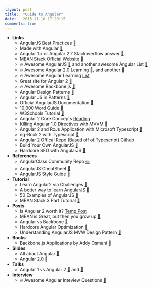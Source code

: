```yaml
---
layout: post
title:  "Guide to Angular"
date:   2015-11-10 17:20:15
comments: true
---
```


- **Links**
    - AngularJS Best Practices [:link:](https://github.com/jmcunningham/angularjs-styleguide)
    - Made with Angular [:link:](https://www.madewithangular.com/#/)
    - Angular 1.x or Angular 2 ? Stackoverflow answer [:link:](http://stackoverflow.com/questions/30297912/new-project-angular-1-4-or-2-0)
    - MEAN Stack Official Website [:link:](http://mean.io/#!/)
    - :fire: Awesome AngularJS [:link:](https://github.com/gianarb/awesome-angularjs) and another awesome Angular List [:link:](https://github.com/aruzmeister/awesome-angular)
    - :fire: Awesome Angular 2.0 Learning [:link:](https://github.com/timjacobi/angular2-education), and another [:link:](https://github.com/jmcunningham/AngularJS2-Learning)
    - :fire: Awesome Angular Learning [List](https://github.com/jmcunningham/AngularJS-Learning)
    - Great site for Angular 2 [:link:](http://blog.thoughtram.io/exploring-angular-2/)
    - :fire: Awesome Backbone.js [:link:](https://github.com/instanceofpro/awesome-backbone)
    - Angular Design Patterns [:link:](https://github.com/hsavit1/Angular-Design-Patterns-Best-Practices)
    - Angular JS in Patterns [:link:](https://github.com/mgechev/angularjs-in-patterns)
    - Official AngularJS Documentation [:link:](https://docs.angularjs.org/tutorial/step_00)
    - 10,000 Word Guide [:link:](https://www.airpair.com/angularjs/posts/angularjs-tutorial)
    - W3Schools Tutorial [:link:](http://www.w3schools.com/angular/)
    - Angular 2 Core Concepts [Reading](http://victorsavkin.com/post/118372404541/the-core-concepts-of-angular-2)
    - Killing Angular 1.0 Directives with MVVM [:link:](http://toddmotto.com/killing-it-with-angular-directives-structure-and-mvvm/)
    - Angular 2 and RxJs Application with Microsoft Typescript [:link:](https://github.com/ng-book/angular2-rxjs-chat)
    - ng-Book 2 with Typescript [:link:](https://www.ng-book.com/2/#testimonials)
    - Angular 2 Offical Repo (Based off of Typescript) [Github](https://github.com/angular/angular)
    - Build Your Own AngularJS [:link:](https://github.com/teropa/build-your-own-angularjs)
    - Hardcore SEO with AngularJS [:link:](http://www.yearofmoo.com/2012/11/angularjs-and-seo.html)
- **References**
    - AngularClass Community Repo [:pencil2:](https://github.com/AngularClass)
    - AngularJS CheatSheet [:link:](http://www.cheatography.com/proloser/cheat-sheets/angularjs/)
    - AngularJS Style Guide [:link:](https://github.com/mgechev/angularjs-style-guide)
- **Tutorial**
    - Learn Angular2 via Challenges [:link:](https://github.com/ShMcK/ng2Challenges)
    - A better way to learn AngularJS [:link:](https://thinkster.io/a-better-way-to-learn-angularjs/)
    - 50 Examples of AngularJS [:link:](https://github.com/curran/screencasts/tree/gh-pages/introToAngular)
    - MEAN Stack 3 Part Tutorial [:link:](http://adrianmejia.com/blog/2014/09/28/angularjs-tutorial-for-beginners-with-nodejs-expressjs-and-mongodb/)
- **Posts**
    - Is Angular 2 worth it? [Temp Post](http://www.syntaxsuccess.com/viewarticle/is-angular-2.0-worth-it)
    - MEAN is Great, but then you grow up [:link:](https://rclayton.silvrback.com/means-great-but-then-you-grow-up)
    - Angular vs Backbone [:link:](https://www.quora.com/How-do-Angular-js-and-Backbone-js-compare)
    - Hardcore Angular Optimization [:link:](http://blog.scalyr.com/2013/10/angularjs-1200ms-to-35ms/)
    - Understanding AngularJS MVW Design Pattern [:link:](http://stackoverflow.com/questions/20286917/angularjs-understanding-design-pattern)
- **Books**
    - Backbone.js Applications by Addy Osmani [:link:](http://addyosmani.github.io/backbone-fundamentals/)
- **Slides**
    - All about Angular [:floppy_disk:](http://slides.com/gsklee/angular-crash-course-1-introduction-to-angularjs)
    - Angular 2.0 [:floppy_disk:](https://speakerdeck.com/m4n3z40/angular-2-dot-0-what-to-expect)
- **Talks**
    - Angular 1 vs Angular 2 [:movie_camera:](https://www.youtube.com/watch?v=-dMBcqwvYA0) and [:link:](http://angular-tips.com/blog/2015/06/why-will-angular-2-rock/)
- **Interview**
    - :fire: Awesome Angular Inteview Questions [:link:](https://github.com/MaximAbramchuck/awesome-interviews#angularjs)